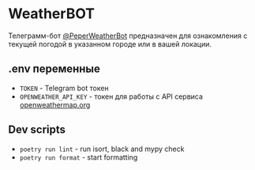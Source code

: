 # WeatherBOT

Телеграмм-бот [@PeperWeatherBot](https://t.me/PeperWeatherBot) предназначен для ознакомления с текущей погодой в указанном городе или в вашей локации.

## .env переменные

- `TOKEN` - Telegram bot токен
- `OPENWEATHER_API_KEY` - токен для работы с API сервиса [openweathermap.org](https://openweathermap.org/)

## Dev scripts

- `poetry run lint` - run isort, black and mypy check 
- `poetry run format` - start formatting